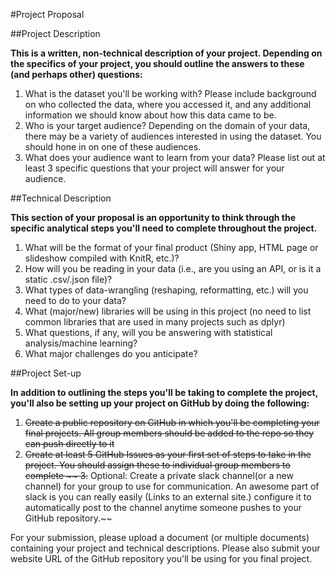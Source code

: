 #Project Proposal

##Project Description

**This is a written, non-technical description of your project.  Depending on the specifics of your project, you should outline the answers to these (and perhaps other) questions:**
  
1. What is the dataset you'll be working with?  Please include background on who collected the data, where you accessed it, and any additional information we should know about how this data came to be.
 2. Who is your target audience?  Depending on the domain of your data, there may be a variety of audiences interested in using the dataset.  You should hone in on one of these audiences.
 3. What does your audience want to learn from your data?  Please list out at least 3 specific questions that your project will answer for your audience.


##Technical Description

**This section of your proposal is an opportunity to think through the specific analytical steps you'll need to complete throughout the project.**
  
1. What will be the format of your final product (Shiny app, HTML page or slideshow compiled with KnitR, etc.)?
2. How will you be reading in your data (i.e., are you using an API, or is it a static .csv/.json file)?
3. What types of data-wrangling (reshaping, reformatting, etc.) will you need to do to your data?
4. What (major/new) libraries will be using in this project (no need to list common libraries that are used in many projects such as dplyr)
5. What questions, if any, will you be answering with statistical analysis/machine learning?
6. What major challenges do you anticipate? 


##Project Set-up

**In addition to outlining the steps you'll be taking to complete the project, you'll also be setting up your project on GitHub by doing the following:**
  
1. ~~Create a public repository on GitHub in which you'll be completing your final projects.  All group members should be added to the repo so they can push directly to it~~
2. ~~Create at least 5 GitHub Issues as your first set of steps to take in the project.  You should assign these to individual group members to complete ~~
3.~~ Optional: Create a private slack channel(or a new channel) for your group to use for communication.  An awesome part of slack is you can really easily (Links to an external site.) configure it to automatically post to the channel anytime someone pushes to your GitHub repository.~~

For your submission, please upload a document (or multiple documents) containing your project and technical descriptions.  Please also submit your website URL of the GitHub repository you'll be using for you final project.
